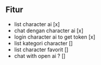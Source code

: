 ## Fitur
- list character ai [x]
- chat dengan character ai [x]
- login character ai to get token [x]
- list kategori character []
- list character favorit []
- chat with open ai ? []